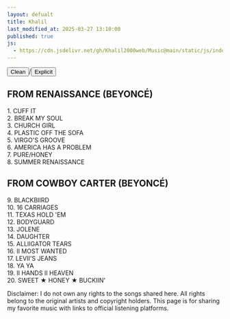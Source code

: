 ```yaml
---
layout: defualt
title: Khalil
last_modified_at: 2025-03-27 13:10:00
published: true
js:
  - https://cdn.jsdelivr.net/gh/Khalil2000web/Music@main/static/js/index.js
---
```

<div class="toggle-container"><button id="cleanBtn" class="active" onclick="setFilter('clean')">Clean</button><span>/</span><button id="explicitBtn" onclick="setFilter('explicit')">Explicit</button></div>
<div class="song-list">
<h2>FROM RENAISSANCE (BEYONCÉ)</h2>
<div class="song" onclick="togglePlatforms(this)">
<span class="song-title">1. CUFF IT</span>
<div class="platforms-clean platforms" style="display: none;">
<a href="https://beyonce.lnk.to/RENAISSANCECLEAN" target="_blank" rel="noopener noreferrer" class="song-link"><img src="https://raw.githubusercontent.com/Khalil2000web/Music/refs/heads/main/static/media/apple.svg" alt="Apple Music"></a>
<a href="https://beyonce.lnk.to/RENAISSANCECLEAN" target="_blank" rel="noopener noreferrer" class="song-link"><img src="https://raw.githubusercontent.com/Khalil2000web/Music/refs/heads/main/static/media/spotify.svg" alt="Spotify"></a>
<a href="https://beyonce.lnk.to/RENAISSANCECLEAN" target="_blank" rel="noopener noreferrer" class="song-link"><img src="https://raw.githubusercontent.com/Khalil2000web/Music/refs/heads/main/static/media/amazon.svg" alt="Amazon Music"></a>
<a href="https://beyonce.lnk.to/RENAISSANCECLEAN" target="_blank" rel="noopener noreferrer" class="song-link"><img src="https://raw.githubusercontent.com/Khalil2000web/Music/refs/heads/main/static/media/tidal.svg" alt="Tidal"></a>
</div>
<div class="platforms-explicit platforms" style="display: none;">
<a href="https://beyonce.lnk.to/RENAISSANCE" target="_blank" rel="noopener noreferrer" class="song-link"><img src="https://raw.githubusercontent.com/Khalil2000web/Music/refs/heads/main/static/media/apple.svg" alt="Apple Music"></a>
<a href="https://beyonce.lnk.to/RENAISSANCE" target="_blank" rel="noopener noreferrer" class="song-link"><img src="https://raw.githubusercontent.com/Khalil2000web/Music/refs/heads/main/static/media/spotify.svg" alt="Spotify"></a>
<a href="https://beyonce.lnk.to/RENAISSANCE" target="_blank" rel="noopener noreferrer" class="song-link"><img src="https://raw.githubusercontent.com/Khalil2000web/Music/refs/heads/main/static/media/amazon.svg" alt="Amazon Music"></a>
<a href="https://beyonce.lnk.to/RENAISSANCE" target="_blank" rel="noopener noreferrer" class="song-link"><img src="https://raw.githubusercontent.com/Khalil2000web/Music/refs/heads/main/static/media/tidal.svg" alt="Tidal"></a>
</div>
</div>
<div class="song" onclick="togglePlatforms(this)">
<span class="song-title">2. BREAK MY SOUL</span>
<div class="platforms-clean platforms" style="display: none;">
<a href="https://beyonce.lnk.to/RENAISSANCECLEAN" target="_blank" rel="noopener noreferrer" class="song-link"><img src="https://raw.githubusercontent.com/Khalil2000web/Music/refs/heads/main/static/media/apple.svg" alt="Apple Music"></a>
<a href="https://beyonce.lnk.to/RENAISSANCECLEAN" target="_blank" rel="noopener noreferrer" class="song-link"><img src="https://raw.githubusercontent.com/Khalil2000web/Music/refs/heads/main/static/media/spotify.svg" alt="Spotify"></a>
<a href="https://beyonce.lnk.to/RENAISSANCECLEAN" target="_blank" rel="noopener noreferrer" class="song-link"><img src="https://raw.githubusercontent.com/Khalil2000web/Music/refs/heads/main/static/media/amazon.svg" alt="Amazon Music"></a>
<a href="https://beyonce.lnk.to/RENAISSANCECLEAN" target="_blank" rel="noopener noreferrer" class="song-link"><img src="https://raw.githubusercontent.com/Khalil2000web/Music/refs/heads/main/static/media/tidal.svg" alt="Tidal"></a>
</div>
<div class="platforms-explicit platforms" style="display: none;">
<a href="https://beyonce.lnk.to/RENAISSANCE" target="_blank" rel="noopener noreferrer" class="song-link"><img src="https://raw.githubusercontent.com/Khalil2000web/Music/refs/heads/main/static/media/apple.svg" alt="Apple Music"></a>
<a href="https://beyonce.lnk.to/RENAISSANCE" target="_blank" rel="noopener noreferrer" class="song-link"><img src="https://raw.githubusercontent.com/Khalil2000web/Music/refs/heads/main/static/media/spotify.svg" alt="Spotify"></a>
<a href="https://beyonce.lnk.to/RENAISSANCE" target="_blank" rel="noopener noreferrer" class="song-link"><img src="https://raw.githubusercontent.com/Khalil2000web/Music/refs/heads/main/static/media/amazon.svg" alt="Amazon Music"></a>
<a href="https://beyonce.lnk.to/RENAISSANCE" target="_blank" rel="noopener noreferrer" class="song-link"><img src="https://raw.githubusercontent.com/Khalil2000web/Music/refs/heads/main/static/media/tidal.svg" alt="Tidal"></a>
</div>
</div>
<div class="song" onclick="togglePlatforms(this)">
<span class="song-title">3. CHURCH GIRL</span>
<div class="platforms-clean platforms" style="display: none;">
<a href="https://beyonce.lnk.to/RENAISSANCECLEAN" target="_blank" rel="noopener noreferrer" class="song-link"><img src="https://raw.githubusercontent.com/Khalil2000web/Music/refs/heads/main/static/media/apple.svg" alt="Apple Music"></a>
<a href="https://beyonce.lnk.to/RENAISSANCECLEAN" target="_blank" rel="noopener noreferrer" class="song-link"><img src="https://raw.githubusercontent.com/Khalil2000web/Music/refs/heads/main/static/media/spotify.svg" alt="Spotify"></a>
<a href="https://beyonce.lnk.to/RENAISSANCECLEAN" target="_blank" rel="noopener noreferrer" class="song-link"><img src="https://raw.githubusercontent.com/Khalil2000web/Music/refs/heads/main/static/media/amazon.svg" alt="Amazon Music"></a>
<a href="https://beyonce.lnk.to/RENAISSANCECLEAN" target="_blank" rel="noopener noreferrer" class="song-link"><img src="https://raw.githubusercontent.com/Khalil2000web/Music/refs/heads/main/static/media/tidal.svg" alt="Tidal"></a>
</div>
<div class="platforms-explicit platforms" style="display: none;">
<a href="https://beyonce.lnk.to/RENAISSANCE" target="_blank" rel="noopener noreferrer" class="song-link"><img src="https://raw.githubusercontent.com/Khalil2000web/Music/refs/heads/main/static/media/apple.svg" alt="Apple Music"></a>
<a href="https://beyonce.lnk.to/RENAISSANCE" target="_blank" rel="noopener noreferrer" class="song-link"><img src="https://raw.githubusercontent.com/Khalil2000web/Music/refs/heads/main/static/media/spotify.svg" alt="Spotify"></a>
<a href="https://beyonce.lnk.to/RENAISSANCE" target="_blank" rel="noopener noreferrer" class="song-link"><img src="https://raw.githubusercontent.com/Khalil2000web/Music/refs/heads/main/static/media/amazon.svg" alt="Amazon Music"></a>
<a href="https://beyonce.lnk.to/RENAISSANCE" target="_blank" rel="noopener noreferrer" class="song-link"><img src="https://raw.githubusercontent.com/Khalil2000web/Music/refs/heads/main/static/media/tidal.svg" alt="Tidal"></a>
</div>
</div>
<div class="song" onclick="togglePlatforms(this)">
<span class="song-title">4. PLASTIC OFF THE SOFA</span>
<div class="platforms-clean platforms" style="display: none;">
<a href="https://beyonce.lnk.to/RENAISSANCECLEAN" target="_blank" rel="noopener noreferrer" class="song-link"><img src="https://raw.githubusercontent.com/Khalil2000web/Music/refs/heads/main/static/media/apple.svg" alt="Apple Music"></a>
<a href="https://beyonce.lnk.to/RENAISSANCECLEAN" target="_blank" rel="noopener noreferrer" class="song-link"><img src="https://raw.githubusercontent.com/Khalil2000web/Music/refs/heads/main/static/media/spotify.svg" alt="Spotify"></a>
<a href="https://beyonce.lnk.to/RENAISSANCECLEAN" target="_blank" rel="noopener noreferrer" class="song-link"><img src="https://raw.githubusercontent.com/Khalil2000web/Music/refs/heads/main/static/media/amazon.svg" alt="Amazon Music"></a>
<a href="https://beyonce.lnk.to/RENAISSANCECLEAN" target="_blank" rel="noopener noreferrer" class="song-link"><img src="https://raw.githubusercontent.com/Khalil2000web/Music/refs/heads/main/static/media/tidal.svg" alt="Tidal"></a>
</div>
<div class="platforms-explicit platforms" style="display: none;">
<a href="https://beyonce.lnk.to/RENAISSANCE" target="_blank" rel="noopener noreferrer" class="song-link"><img src="https://raw.githubusercontent.com/Khalil2000web/Music/refs/heads/main/static/media/apple.svg" alt="Apple Music"></a>
<a href="https://beyonce.lnk.to/RENAISSANCE" target="_blank" rel="noopener noreferrer" class="song-link"><img src="https://raw.githubusercontent.com/Khalil2000web/Music/refs/heads/main/static/media/spotify.svg" alt="Spotify"></a>
<a href="https://beyonce.lnk.to/RENAISSANCE" target="_blank" rel="noopener noreferrer" class="song-link"><img src="https://raw.githubusercontent.com/Khalil2000web/Music/refs/heads/main/static/media/amazon.svg" alt="Amazon Music"></a>
<a href="https://beyonce.lnk.to/RENAISSANCE" target="_blank" rel="noopener noreferrer" class="song-link"><img src="https://raw.githubusercontent.com/Khalil2000web/Music/refs/heads/main/static/media/tidal.svg" alt="Tidal"></a>
</div>
</div>
<div class="song" onclick="togglePlatforms(this)">
<span class="song-title">5. VIRGO'S GROOVE</span>
<div class="platforms-clean platforms" style="display: none;">
<a href="https://beyonce.lnk.to/RENAISSANCECLEAN" target="_blank" rel="noopener noreferrer" class="song-link"><img src="https://raw.githubusercontent.com/Khalil2000web/Music/refs/heads/main/static/media/apple.svg" alt="Apple Music"></a>
<a href="https://beyonce.lnk.to/RENAISSANCECLEAN" target="_blank" rel="noopener noreferrer" class="song-link"><img src="https://raw.githubusercontent.com/Khalil2000web/Music/refs/heads/main/static/media/spotify.svg" alt="Spotify"></a>
<a href="https://beyonce.lnk.to/RENAISSANCECLEAN" target="_blank" rel="noopener noreferrer" class="song-link"><img src="https://raw.githubusercontent.com/Khalil2000web/Music/refs/heads/main/static/media/amazon.svg" alt="Amazon Music"></a>
<a href="https://beyonce.lnk.to/RENAISSANCECLEAN" target="_blank" rel="noopener noreferrer" class="song-link"><img src="https://raw.githubusercontent.com/Khalil2000web/Music/refs/heads/main/static/media/tidal.svg" alt="Tidal"></a>
</div>
<div class="platforms-explicit platforms" style="display: none;">
<a href="https://beyonce.lnk.to/RENAISSANCE" target="_blank" rel="noopener noreferrer" class="song-link"><img src="https://raw.githubusercontent.com/Khalil2000web/Music/refs/heads/main/static/media/apple.svg" alt="Apple Music"></a>
<a href="https://beyonce.lnk.to/RENAISSANCE" target="_blank" rel="noopener noreferrer" class="song-link"><img src="https://raw.githubusercontent.com/Khalil2000web/Music/refs/heads/main/static/media/spotify.svg" alt="Spotify"></a>
<a href="https://beyonce.lnk.to/RENAISSANCE" target="_blank" rel="noopener noreferrer" class="song-link"><img src="https://raw.githubusercontent.com/Khalil2000web/Music/refs/heads/main/static/media/amazon.svg" alt="Amazon Music"></a>
<a href="https://beyonce.lnk.to/RENAISSANCE" target="_blank" rel="noopener noreferrer" class="song-link"><img src="https://raw.githubusercontent.com/Khalil2000web/Music/refs/heads/main/static/media/tidal.svg" alt="Tidal"></a>
</div>
</div>
<div class="song" onclick="togglePlatforms(this)">
<span class="song-title">6. AMERICA HAS A PROBLEM</span>
<div class="platforms-clean platforms" style="display: none;">
<a href="https://beyonce.lnk.to/RENAISSANCECLEAN" target="_blank" rel="noopener noreferrer" class="song-link"><img src="https://raw.githubusercontent.com/Khalil2000web/Music/refs/heads/main/static/media/apple.svg" alt="Apple Music"></a>
<a href="https://beyonce.lnk.to/RENAISSANCECLEAN" target="_blank" rel="noopener noreferrer" class="song-link"><img src="https://raw.githubusercontent.com/Khalil2000web/Music/refs/heads/main/static/media/spotify.svg" alt="Spotify"></a>
<a href="https://beyonce.lnk.to/RENAISSANCECLEAN" target="_blank" rel="noopener noreferrer" class="song-link"><img src="https://raw.githubusercontent.com/Khalil2000web/Music/refs/heads/main/static/media/amazon.svg" alt="Amazon Music"></a>
<a href="https://beyonce.lnk.to/RENAISSANCECLEAN" target="_blank" rel="noopener noreferrer" class="song-link"><img src="https://raw.githubusercontent.com/Khalil2000web/Music/refs/heads/main/static/media/tidal.svg" alt="Tidal"></a>
</div>
<div class="platforms-explicit platforms" style="display: none;">
<a href="https://beyonce.lnk.to/RENAISSANCE" target="_blank" rel="noopener noreferrer" class="song-link"><img src="https://raw.githubusercontent.com/Khalil2000web/Music/refs/heads/main/static/media/apple.svg" alt="Apple Music"></a>
<a href="https://beyonce.lnk.to/RENAISSANCE" target="_blank" rel="noopener noreferrer" class="song-link"><img src="https://raw.githubusercontent.com/Khalil2000web/Music/refs/heads/main/static/media/spotify.svg" alt="Spotify"></a>
<a href="https://beyonce.lnk.to/RENAISSANCE" target="_blank" rel="noopener noreferrer" class="song-link"><img src="https://raw.githubusercontent.com/Khalil2000web/Music/refs/heads/main/static/media/amazon.svg" alt="Amazon Music"></a>
<a href="https://beyonce.lnk.to/RENAISSANCE" target="_blank" rel="noopener noreferrer" class="song-link"><img src="https://raw.githubusercontent.com/Khalil2000web/Music/refs/heads/main/static/media/tidal.svg" alt="Tidal"></a>
</div>
</div>
<div class="song" onclick="togglePlatforms(this)">
<span class="song-title">7. PURE/HONEY</span>
<div class="platforms-clean platforms" style="display: none;">
<a href="https://beyonce.lnk.to/RENAISSANCECLEAN" target="_blank" rel="noopener noreferrer" class="song-link"><img src="https://raw.githubusercontent.com/Khalil2000web/Music/refs/heads/main/static/media/apple.svg" alt="Apple Music"></a>
<a href="https://beyonce.lnk.to/RENAISSANCECLEAN" target="_blank" rel="noopener noreferrer" class="song-link"><img src="https://raw.githubusercontent.com/Khalil2000web/Music/refs/heads/main/static/media/spotify.svg" alt="Spotify"></a>
<a href="https://beyonce.lnk.to/RENAISSANCECLEAN" target="_blank" rel="noopener noreferrer" class="song-link"><img src="https://raw.githubusercontent.com/Khalil2000web/Music/refs/heads/main/static/media/amazon.svg" alt="Amazon Music"></a>
<a href="https://beyonce.lnk.to/RENAISSANCECLEAN" target="_blank" rel="noopener noreferrer" class="song-link"><img src="https://raw.githubusercontent.com/Khalil2000web/Music/refs/heads/main/static/media/tidal.svg" alt="Tidal"></a>
</div>
<div class="platforms-explicit platforms" style="display: none;">
<a href="https://beyonce.lnk.to/RENAISSANCE" target="_blank" rel="noopener noreferrer" class="song-link"><img src="https://raw.githubusercontent.com/Khalil2000web/Music/refs/heads/main/static/media/apple.svg" alt="Apple Music"></a>
<a href="https://beyonce.lnk.to/RENAISSANCE" target="_blank" rel="noopener noreferrer" class="song-link"><img src="https://raw.githubusercontent.com/Khalil2000web/Music/refs/heads/main/static/media/spotify.svg" alt="Spotify"></a>
<a href="https://beyonce.lnk.to/RENAISSANCE" target="_blank" rel="noopener noreferrer" class="song-link"><img src="https://raw.githubusercontent.com/Khalil2000web/Music/refs/heads/main/static/media/amazon.svg" alt="Amazon Music"></a>
<a href="https://beyonce.lnk.to/RENAISSANCE" target="_blank" rel="noopener noreferrer" class="song-link"><img src="https://raw.githubusercontent.com/Khalil2000web/Music/refs/heads/main/static/media/tidal.svg" alt="Tidal"></a>
</div>
</div>
<div class="song" onclick="togglePlatforms(this)">
<span class="song-title">8. SUMMER RENAISSANCE</span>
<div class="platforms-clean platforms" style="display: none;">
<a href="https://beyonce.lnk.to/RENAISSANCECLEAN" target="_blank" rel="noopener noreferrer" class="song-link"><img src="https://raw.githubusercontent.com/Khalil2000web/Music/refs/heads/main/static/media/apple.svg" alt="Apple Music"></a>
<a href="https://beyonce.lnk.to/RENAISSANCECLEAN" target="_blank" rel="noopener noreferrer" class="song-link"><img src="https://raw.githubusercontent.com/Khalil2000web/Music/refs/heads/main/static/media/spotify.svg" alt="Spotify"></a>
<a href="https://beyonce.lnk.to/RENAISSANCECLEAN" target="_blank" rel="noopener noreferrer" class="song-link"><img src="https://raw.githubusercontent.com/Khalil2000web/Music/refs/heads/main/static/media/amazon.svg" alt="Amazon Music"></a>
<a href="https://beyonce.lnk.to/RENAISSANCECLEAN" target="_blank" rel="noopener noreferrer" class="song-link"><img src="https://raw.githubusercontent.com/Khalil2000web/Music/refs/heads/main/static/media/tidal.svg" alt="Tidal"></a>
</div>
<div class="platforms-explicit platforms" style="display: none;">
<a href="https://beyonce.lnk.to/RENAISSANCE" target="_blank" rel="noopener noreferrer" class="song-link"><img src="https://raw.githubusercontent.com/Khalil2000web/Music/refs/heads/main/static/media/apple.svg" alt="Apple Music"></a>
<a href="https://beyonce.lnk.to/RENAISSANCE" target="_blank" rel="noopener noreferrer" class="song-link"><img src="https://raw.githubusercontent.com/Khalil2000web/Music/refs/heads/main/static/media/spotify.svg" alt="Spotify"></a>
<a href="https://beyonce.lnk.to/RENAISSANCE" target="_blank" rel="noopener noreferrer" class="song-link"><img src="https://raw.githubusercontent.com/Khalil2000web/Music/refs/heads/main/static/media/amazon.svg" alt="Amazon Music"></a>
<a href="https://beyonce.lnk.to/RENAISSANCE" target="_blank" rel="noopener noreferrer" class="song-link"><img src="https://raw.githubusercontent.com/Khalil2000web/Music/refs/heads/main/static/media/tidal.svg" alt="Tidal"></a>
</div>
</div>

<h2>FROM COWBOY CARTER (BEYONCÉ)</h2>
<div class="song" onclick="togglePlatforms(this)">
<span class="song-title">9. BLACKBIIRD</span>
<div class="platforms-clean platforms" style="display: none;">
<a href="https://beyonce.lnk.to/COWBOYCARTERCLEAN" target="_blank" rel="noopener noreferrer" class="song-link"><img src="https://raw.githubusercontent.com/Khalil2000web/Music/refs/heads/main/static/media/apple.svg" alt="Apple Music"></a>
<a href="https://beyonce.lnk.to/COWBOYCARTERCLEAN" target="_blank" rel="noopener noreferrer" class="song-link"><img src="https://raw.githubusercontent.com/Khalil2000web/Music/refs/heads/main/static/media/spotify.svg" alt="Spotify"></a>
<a href="https://beyonce.lnk.to/COWBOYCARTERCLEAN" target="_blank" rel="noopener noreferrer" class="song-link"><img src="https://raw.githubusercontent.com/Khalil2000web/Music/refs/heads/main/static/media/amazon.svg" alt="Amazon Music"></a>
<a href="https://beyonce.lnk.to/COWBOYCARTERCLEAN" target="_blank" rel="noopener noreferrer" class="song-link"><img src="https://raw.githubusercontent.com/Khalil2000web/Music/refs/heads/main/static/media/tidal.svg" alt="Tidal"></a>
</div>
<div class="platforms-explicit platforms" style="display: none;">
<a href="https://beyonce.lnk.to/COWBOYCARTER" target="_blank" rel="noopener noreferrer" class="song-link"><img src="https://raw.githubusercontent.com/Khalil2000web/Music/refs/heads/main/static/media/apple.svg" alt="Apple Music"></a>
<a href="https://beyonce.lnk.to/COWBOYCARTER" target="_blank" rel="noopener noreferrer" class="song-link"><img src="https://raw.githubusercontent.com/Khalil2000web/Music/refs/heads/main/static/media/spotify.svg" alt="Spotify"></a>
<a href="https://beyonce.lnk.to/COWBOYCARTER" target="_blank" rel="noopener noreferrer" class="song-link"><img src="https://raw.githubusercontent.com/Khalil2000web/Music/refs/heads/main/static/media/amazon.svg" alt="Amazon Music"></a>
<a href="https://beyonce.lnk.to/COWBOYCARTER" target="_blank" rel="noopener noreferrer" class="song-link"><img src="https://raw.githubusercontent.com/Khalil2000web/Music/refs/heads/main/static/media/tidal.svg" alt="Tidal"></a>
</div>
</div>
<div class="song" onclick="togglePlatforms(this)">
<span class="song-title">10. 16 CARRIAGES</span>
<div class="platforms-clean platforms" style="display: none;">
<a href="https://beyonce.lnk.to/COWBOYCARTERCLEAN" target="_blank" rel="noopener noreferrer" class="song-link"><img src="https://raw.githubusercontent.com/Khalil2000web/Music/refs/heads/main/static/media/apple.svg" alt="Apple Music"></a>
<a href="https://beyonce.lnk.to/COWBOYCARTERCLEAN" target="_blank" rel="noopener noreferrer" class="song-link"><img src="https://raw.githubusercontent.com/Khalil2000web/Music/refs/heads/main/static/media/spotify.svg" alt="Spotify"></a>
<a href="https://beyonce.lnk.to/COWBOYCARTERCLEAN" target="_blank" rel="noopener noreferrer" class="song-link"><img src="https://raw.githubusercontent.com/Khalil2000web/Music/refs/heads/main/static/media/amazon.svg" alt="Amazon Music"></a>
<a href="https://beyonce.lnk.to/COWBOYCARTERCLEAN" target="_blank" rel="noopener noreferrer" class="song-link"><img src="https://raw.githubusercontent.com/Khalil2000web/Music/refs/heads/main/static/media/tidal.svg" alt="Tidal"></a>
</div>
<div class="platforms-explicit platforms" style="display: none;">
<a href="https://beyonce.lnk.to/COWBOYCARTER" target="_blank" rel="noopener noreferrer" class="song-link"><img src="https://raw.githubusercontent.com/Khalil2000web/Music/refs/heads/main/static/media/apple.svg" alt="Apple Music"></a>
<a href="https://beyonce.lnk.to/COWBOYCARTER" target="_blank" rel="noopener noreferrer" class="song-link"><img src="https://raw.githubusercontent.com/Khalil2000web/Music/refs/heads/main/static/media/spotify.svg" alt="Spotify"></a>
<a href="https://beyonce.lnk.to/COWBOYCARTER" target="_blank" rel="noopener noreferrer" class="song-link"><img src="https://raw.githubusercontent.com/Khalil2000web/Music/refs/heads/main/static/media/amazon.svg" alt="Amazon Music"></a>
<a href="https://beyonce.lnk.to/COWBOYCARTER" target="_blank" rel="noopener noreferrer" class="song-link"><img src="https://raw.githubusercontent.com/Khalil2000web/Music/refs/heads/main/static/media/tidal.svg" alt="Tidal"></a>
</div>
</div>
<div class="song" onclick="togglePlatforms(this)">
<span class="song-title">11. TEXAS HOLD 'EM</span>
<div class="platforms-clean platforms" style="display: none;">
<a href="https://beyonce.lnk.to/COWBOYCARTERCLEAN" target="_blank" rel="noopener noreferrer" class="song-link"><img src="https://raw.githubusercontent.com/Khalil2000web/Music/refs/heads/main/static/media/apple.svg" alt="Apple Music"></a>
<a href="https://beyonce.lnk.to/COWBOYCARTERCLEAN" target="_blank" rel="noopener noreferrer" class="song-link"><img src="https://raw.githubusercontent.com/Khalil2000web/Music/refs/heads/main/static/media/spotify.svg" alt="Spotify"></a>
<a href="https://beyonce.lnk.to/COWBOYCARTERCLEAN" target="_blank" rel="noopener noreferrer" class="song-link"><img src="https://raw.githubusercontent.com/Khalil2000web/Music/refs/heads/main/static/media/amazon.svg" alt="Amazon Music"></a>
<a href="https://beyonce.lnk.to/COWBOYCARTERCLEAN" target="_blank" rel="noopener noreferrer" class="song-link"><img src="https://raw.githubusercontent.com/Khalil2000web/Music/refs/heads/main/static/media/tidal.svg" alt="Tidal"></a>
</div>
<div class="platforms-explicit platforms" style="display: none;">
<a href="https://beyonce.lnk.to/COWBOYCARTER" target="_blank" rel="noopener noreferrer" class="song-link"><img src="https://raw.githubusercontent.com/Khalil2000web/Music/refs/heads/main/static/media/apple.svg" alt="Apple Music"></a>
<a href="https://beyonce.lnk.to/COWBOYCARTER" target="_blank" rel="noopener noreferrer" class="song-link"><img src="https://raw.githubusercontent.com/Khalil2000web/Music/refs/heads/main/static/media/spotify.svg" alt="Spotify"></a>
<a href="https://beyonce.lnk.to/COWBOYCARTER" target="_blank" rel="noopener noreferrer" class="song-link"><img src="https://raw.githubusercontent.com/Khalil2000web/Music/refs/heads/main/static/media/amazon.svg" alt="Amazon Music"></a>
<a href="https://beyonce.lnk.to/COWBOYCARTER" target="_blank" rel="noopener noreferrer" class="song-link"><img src="https://raw.githubusercontent.com/Khalil2000web/Music/refs/heads/main/static/media/tidal.svg" alt="Tidal"></a>
</div>
</div>
<div class="song" onclick="togglePlatforms(this)">
<span class="song-title">12. BODYGUARD</span>
<div class="platforms-clean platforms" style="display: none;">
<a href="https://beyonce.lnk.to/COWBOYCARTERCLEAN" target="_blank" rel="noopener noreferrer" class="song-link"><img src="https://raw.githubusercontent.com/Khalil2000web/Music/refs/heads/main/static/media/apple.svg" alt="Apple Music"></a>
<a href="https://beyonce.lnk.to/COWBOYCARTERCLEAN" target="_blank" rel="noopener noreferrer" class="song-link"><img src="https://raw.githubusercontent.com/Khalil2000web/Music/refs/heads/main/static/media/spotify.svg" alt="Spotify"></a>
<a href="https://beyonce.lnk.to/COWBOYCARTERCLEAN" target="_blank" rel="noopener noreferrer" class="song-link"><img src="https://raw.githubusercontent.com/Khalil2000web/Music/refs/heads/main/static/media/amazon.svg" alt="Amazon Music"></a>
<a href="https://beyonce.lnk.to/COWBOYCARTERCLEAN" target="_blank" rel="noopener noreferrer" class="song-link"><img src="https://raw.githubusercontent.com/Khalil2000web/Music/refs/heads/main/static/media/tidal.svg" alt="Tidal"></a>
</div>
<div class="platforms-explicit platforms" style="display: none;">
<a href="https://beyonce.lnk.to/COWBOYCARTER" target="_blank" rel="noopener noreferrer" class="song-link"><img src="https://raw.githubusercontent.com/Khalil2000web/Music/refs/heads/main/static/media/apple.svg" alt="Apple Music"></a>
<a href="https://beyonce.lnk.to/COWBOYCARTER" target="_blank" rel="noopener noreferrer" class="song-link"><img src="https://raw.githubusercontent.com/Khalil2000web/Music/refs/heads/main/static/media/spotify.svg" alt="Spotify"></a>
<a href="https://beyonce.lnk.to/COWBOYCARTER" target="_blank" rel="noopener noreferrer" class="song-link"><img src="https://raw.githubusercontent.com/Khalil2000web/Music/refs/heads/main/static/media/amazon.svg" alt="Amazon Music"></a>
<a href="https://beyonce.lnk.to/COWBOYCARTER" target="_blank" rel="noopener noreferrer" class="song-link"><img src="https://raw.githubusercontent.com/Khalil2000web/Music/refs/heads/main/static/media/tidal.svg" alt="Tidal"></a>
</div>
</div>
<div class="song" onclick="togglePlatforms(this)">
<span class="song-title">13. JOLENE</span>
<div class="platforms-clean platforms" style="display: none;">
<a href="https://beyonce.lnk.to/COWBOYCARTERCLEAN" target="_blank" rel="noopener noreferrer" class="song-link"><img src="https://raw.githubusercontent.com/Khalil2000web/Music/refs/heads/main/static/media/apple.svg" alt="Apple Music"></a>
<a href="https://beyonce.lnk.to/COWBOYCARTERCLEAN" target="_blank" rel="noopener noreferrer" class="song-link"><img src="https://raw.githubusercontent.com/Khalil2000web/Music/refs/heads/main/static/media/spotify.svg" alt="Spotify"></a>
<a href="https://beyonce.lnk.to/COWBOYCARTERCLEAN" target="_blank" rel="noopener noreferrer" class="song-link"><img src="https://raw.githubusercontent.com/Khalil2000web/Music/refs/heads/main/static/media/amazon.svg" alt="Amazon Music"></a>
<a href="https://beyonce.lnk.to/COWBOYCARTERCLEAN" target="_blank" rel="noopener noreferrer" class="song-link"><img src="https://raw.githubusercontent.com/Khalil2000web/Music/refs/heads/main/static/media/tidal.svg" alt="Tidal"></a>
</div>
<div class="platforms-explicit platforms" style="display: none;">
<a href="https://beyonce.lnk.to/COWBOYCARTER" target="_blank" rel="noopener noreferrer" class="song-link"><img src="https://raw.githubusercontent.com/Khalil2000web/Music/refs/heads/main/static/media/apple.svg" alt="Apple Music"></a>
<a href="https://beyonce.lnk.to/COWBOYCARTER" target="_blank" rel="noopener noreferrer" class="song-link"><img src="https://raw.githubusercontent.com/Khalil2000web/Music/refs/heads/main/static/media/spotify.svg" alt="Spotify"></a>
<a href="https://beyonce.lnk.to/COWBOYCARTER" target="_blank" rel="noopener noreferrer" class="song-link"><img src="https://raw.githubusercontent.com/Khalil2000web/Music/refs/heads/main/static/media/amazon.svg" alt="Amazon Music"></a>
<a href="https://beyonce.lnk.to/COWBOYCARTER" target="_blank" rel="noopener noreferrer" class="song-link"><img src="https://raw.githubusercontent.com/Khalil2000web/Music/refs/heads/main/static/media/tidal.svg" alt="Tidal"></a>
</div>
</div>
<div class="song" onclick="togglePlatforms(this)">
<span class="song-title">14. DAUGHTER</span>
<div class="platforms-clean platforms" style="display: none;">
<a href="https://beyonce.lnk.to/COWBOYCARTERCLEAN" target="_blank" rel="noopener noreferrer" class="song-link"><img src="https://raw.githubusercontent.com/Khalil2000web/Music/refs/heads/main/static/media/apple.svg" alt="Apple Music"></a>
<a href="https://beyonce.lnk.to/COWBOYCARTERCLEAN" target="_blank" rel="noopener noreferrer" class="song-link"><img src="https://raw.githubusercontent.com/Khalil2000web/Music/refs/heads/main/static/media/spotify.svg" alt="Spotify"></a>
<a href="https://beyonce.lnk.to/COWBOYCARTERCLEAN" target="_blank" rel="noopener noreferrer" class="song-link"><img src="https://raw.githubusercontent.com/Khalil2000web/Music/refs/heads/main/static/media/amazon.svg" alt="Amazon Music"></a>
<a href="https://beyonce.lnk.to/COWBOYCARTERCLEAN" target="_blank" rel="noopener noreferrer" class="song-link"><img src="https://raw.githubusercontent.com/Khalil2000web/Music/refs/heads/main/static/media/tidal.svg" alt="Tidal"></a>
</div>
<div class="platforms-explicit platforms" style="display: none;">
<a href="https://beyonce.lnk.to/COWBOYCARTER" target="_blank" rel="noopener noreferrer" class="song-link"><img src="https://raw.githubusercontent.com/Khalil2000web/Music/refs/heads/main/static/media/apple.svg" alt="Apple Music"></a>
<a href="https://beyonce.lnk.to/COWBOYCARTER" target="_blank" rel="noopener noreferrer" class="song-link"><img src="https://raw.githubusercontent.com/Khalil2000web/Music/refs/heads/main/static/media/spotify.svg" alt="Spotify"></a>
<a href="https://beyonce.lnk.to/COWBOYCARTER" target="_blank" rel="noopener noreferrer" class="song-link"><img src="https://raw.githubusercontent.com/Khalil2000web/Music/refs/heads/main/static/media/amazon.svg" alt="Amazon Music"></a>
<a href="https://beyonce.lnk.to/COWBOYCARTER" target="_blank" rel="noopener noreferrer" class="song-link"><img src="https://raw.githubusercontent.com/Khalil2000web/Music/refs/heads/main/static/media/tidal.svg" alt="Tidal"></a>
</div>
</div>
<div class="song" onclick="togglePlatforms(this)">
<span class="song-title">15. ALLIIGATOR TEARS</span>
<div class="platforms-clean platforms" style="display: none;">
<a href="https://beyonce.lnk.to/COWBOYCARTERCLEAN" target="_blank" rel="noopener noreferrer" class="song-link"><img src="https://raw.githubusercontent.com/Khalil2000web/Music/refs/heads/main/static/media/apple.svg" alt="Apple Music"></a>
<a href="https://beyonce.lnk.to/COWBOYCARTERCLEAN" target="_blank" rel="noopener noreferrer" class="song-link"><img src="https://raw.githubusercontent.com/Khalil2000web/Music/refs/heads/main/static/media/spotify.svg" alt="Spotify"></a>
<a href="https://beyonce.lnk.to/COWBOYCARTERCLEAN" target="_blank" rel="noopener noreferrer" class="song-link"><img src="https://raw.githubusercontent.com/Khalil2000web/Music/refs/heads/main/static/media/amazon.svg" alt="Amazon Music"></a>
<a href="https://beyonce.lnk.to/COWBOYCARTERCLEAN" target="_blank" rel="noopener noreferrer" class="song-link"><img src="https://raw.githubusercontent.com/Khalil2000web/Music/refs/heads/main/static/media/tidal.svg" alt="Tidal"></a>
</div>
<div class="platforms-explicit platforms" style="display: none;">
<a href="https://beyonce.lnk.to/COWBOYCARTER" target="_blank" rel="noopener noreferrer" class="song-link"><img src="https://raw.githubusercontent.com/Khalil2000web/Music/refs/heads/main/static/media/apple.svg" alt="Apple Music"></a>
<a href="https://beyonce.lnk.to/COWBOYCARTER" target="_blank" rel="noopener noreferrer" class="song-link"><img src="https://raw.githubusercontent.com/Khalil2000web/Music/refs/heads/main/static/media/spotify.svg" alt="Spotify"></a>
<a href="https://beyonce.lnk.to/COWBOYCARTER" target="_blank" rel="noopener noreferrer" class="song-link"><img src="https://raw.githubusercontent.com/Khalil2000web/Music/refs/heads/main/static/media/amazon.svg" alt="Amazon Music"></a>
<a href="https://beyonce.lnk.to/COWBOYCARTER" target="_blank" rel="noopener noreferrer" class="song-link"><img src="https://raw.githubusercontent.com/Khalil2000web/Music/refs/heads/main/static/media/tidal.svg" alt="Tidal"></a>
</div>
</div>
<div class="song" onclick="togglePlatforms(this)">
<span class="song-title">16. II MOST WANTED</span>
<div class="platforms-clean platforms" style="display: none;">
<a href="https://beyonce.lnk.to/COWBOYCARTERCLEAN" target="_blank" rel="noopener noreferrer" class="song-link"><img src="https://raw.githubusercontent.com/Khalil2000web/Music/refs/heads/main/static/media/apple.svg" alt="Apple Music"></a>
<a href="https://beyonce.lnk.to/COWBOYCARTERCLEAN" target="_blank" rel="noopener noreferrer" class="song-link"><img src="https://raw.githubusercontent.com/Khalil2000web/Music/refs/heads/main/static/media/spotify.svg" alt="Spotify"></a>
<a href="https://beyonce.lnk.to/COWBOYCARTERCLEAN" target="_blank" rel="noopener noreferrer" class="song-link"><img src="https://raw.githubusercontent.com/Khalil2000web/Music/refs/heads/main/static/media/amazon.svg" alt="Amazon Music"></a>
<a href="https://beyonce.lnk.to/COWBOYCARTERCLEAN" target="_blank" rel="noopener noreferrer" class="song-link"><img src="https://raw.githubusercontent.com/Khalil2000web/Music/refs/heads/main/static/media/tidal.svg" alt="Tidal"></a>
</div>
<div class="platforms-explicit platforms" style="display: none;">
<a href="https://beyonce.lnk.to/COWBOYCARTER" target="_blank" rel="noopener noreferrer" class="song-link"><img src="https://raw.githubusercontent.com/Khalil2000web/Music/refs/heads/main/static/media/apple.svg" alt="Apple Music"></a>
<a href="https://beyonce.lnk.to/COWBOYCARTER" target="_blank" rel="noopener noreferrer" class="song-link"><img src="https://raw.githubusercontent.com/Khalil2000web/Music/refs/heads/main/static/media/spotify.svg" alt="Spotify"></a>
<a href="https://beyonce.lnk.to/COWBOYCARTER" target="_blank" rel="noopener noreferrer" class="song-link"><img src="https://raw.githubusercontent.com/Khalil2000web/Music/refs/heads/main/static/media/amazon.svg" alt="Amazon Music"></a>
<a href="https://beyonce.lnk.to/COWBOYCARTER" target="_blank" rel="noopener noreferrer" class="song-link"><img src="https://raw.githubusercontent.com/Khalil2000web/Music/refs/heads/main/static/media/tidal.svg" alt="Tidal"></a>
</div>
</div>
<div class="song" onclick="togglePlatforms(this)">
<span class="song-title">17. LEVII'S JEANS</span>
<div class="platforms-clean platforms" style="display: none;">
<a href="https://beyonce.lnk.to/COWBOYCARTERCLEAN" target="_blank" rel="noopener noreferrer" class="song-link"><img src="https://raw.githubusercontent.com/Khalil2000web/Music/refs/heads/main/static/media/apple.svg" alt="Apple Music"></a>
<a href="https://beyonce.lnk.to/COWBOYCARTERCLEAN" target="_blank" rel="noopener noreferrer" class="song-link"><img src="https://raw.githubusercontent.com/Khalil2000web/Music/refs/heads/main/static/media/spotify.svg" alt="Spotify"></a>
<a href="https://beyonce.lnk.to/COWBOYCARTERCLEAN" target="_blank" rel="noopener noreferrer" class="song-link"><img src="https://raw.githubusercontent.com/Khalil2000web/Music/refs/heads/main/static/media/amazon.svg" alt="Amazon Music"></a>
<a href="https://beyonce.lnk.to/COWBOYCARTERCLEAN" target="_blank" rel="noopener noreferrer" class="song-link"><img src="https://raw.githubusercontent.com/Khalil2000web/Music/refs/heads/main/static/media/tidal.svg" alt="Tidal"></a>
</div>
<div class="platforms-explicit platforms" style="display: none;">
<a href="https://beyonce.lnk.to/COWBOYCARTER" target="_blank" rel="noopener noreferrer" class="song-link"><img src="https://raw.githubusercontent.com/Khalil2000web/Music/refs/heads/main/static/media/apple.svg" alt="Apple Music"></a>
<a href="https://beyonce.lnk.to/COWBOYCARTER" target="_blank" rel="noopener noreferrer" class="song-link"><img src="https://raw.githubusercontent.com/Khalil2000web/Music/refs/heads/main/static/media/spotify.svg" alt="Spotify"></a>
<a href="https://beyonce.lnk.to/COWBOYCARTER" target="_blank" rel="noopener noreferrer" class="song-link"><img src="https://raw.githubusercontent.com/Khalil2000web/Music/refs/heads/main/static/media/amazon.svg" alt="Amazon Music"></a>
<a href="https://beyonce.lnk.to/COWBOYCARTER" target="_blank" rel="noopener noreferrer" class="song-link"><img src="https://raw.githubusercontent.com/Khalil2000web/Music/refs/heads/main/static/media/tidal.svg" alt="Tidal"></a>
</div>
</div>
<div class="song" onclick="togglePlatforms(this)">
<span class="song-title">18. YA YA</span>
<div class="platforms-clean platforms" style="display: none;">
<a href="https://beyonce.lnk.to/COWBOYCARTERCLEAN" target="_blank" rel="noopener noreferrer" class="song-link"><img src="https://raw.githubusercontent.com/Khalil2000web/Music/refs/heads/main/static/media/apple.svg" alt="Apple Music"></a>
<a href="https://beyonce.lnk.to/COWBOYCARTERCLEAN" target="_blank" rel="noopener noreferrer" class="song-link"><img src="https://raw.githubusercontent.com/Khalil2000web/Music/refs/heads/main/static/media/spotify.svg" alt="Spotify"></a>
<a href="https://beyonce.lnk.to/COWBOYCARTERCLEAN" target="_blank" rel="noopener noreferrer" class="song-link"><img src="https://raw.githubusercontent.com/Khalil2000web/Music/refs/heads/main/static/media/amazon.svg" alt="Amazon Music"></a>
<a href="https://beyonce.lnk.to/COWBOYCARTERCLEAN" target="_blank" rel="noopener noreferrer" class="song-link"><img src="https://raw.githubusercontent.com/Khalil2000web/Music/refs/heads/main/static/media/tidal.svg" alt="Tidal"></a>
</div>
<div class="platforms-explicit platforms" style="display: none;">
<a href="https://beyonce.lnk.to/COWBOYCARTER" target="_blank" rel="noopener noreferrer" class="song-link"><img src="https://raw.githubusercontent.com/Khalil2000web/Music/refs/heads/main/static/media/apple.svg" alt="Apple Music"></a>
<a href="https://beyonce.lnk.to/COWBOYCARTER" target="_blank" rel="noopener noreferrer" class="song-link"><img src="https://raw.githubusercontent.com/Khalil2000web/Music/refs/heads/main/static/media/spotify.svg" alt="Spotify"></a>
<a href="https://beyonce.lnk.to/COWBOYCARTER" target="_blank" rel="noopener noreferrer" class="song-link"><img src="https://raw.githubusercontent.com/Khalil2000web/Music/refs/heads/main/static/media/amazon.svg" alt="Amazon Music"></a>
<a href="https://beyonce.lnk.to/COWBOYCARTER" target="_blank" rel="noopener noreferrer" class="song-link"><img src="https://raw.githubusercontent.com/Khalil2000web/Music/refs/heads/main/static/media/tidal.svg" alt="Tidal"></a>
</div>
</div>
<div class="song" onclick="togglePlatforms(this)">
<span class="song-title">19. II HANDS II HEAVEN</span>
<div class="platforms-clean platforms" style="display: none;">
<a href="https://beyonce.lnk.to/COWBOYCARTERCLEAN" target="_blank" rel="noopener noreferrer" class="song-link"><img src="https://raw.githubusercontent.com/Khalil2000web/Music/refs/heads/main/static/media/apple.svg" alt="Apple Music"></a>
<a href="https://beyonce.lnk.to/COWBOYCARTERCLEAN" target="_blank" rel="noopener noreferrer" class="song-link"><img src="https://raw.githubusercontent.com/Khalil2000web/Music/refs/heads/main/static/media/spotify.svg" alt="Spotify"></a>
<a href="https://beyonce.lnk.to/COWBOYCARTERCLEAN" target="_blank" rel="noopener noreferrer" class="song-link"><img src="https://raw.githubusercontent.com/Khalil2000web/Music/refs/heads/main/static/media/amazon.svg" alt="Amazon Music"></a>
<a href="https://beyonce.lnk.to/COWBOYCARTERCLEAN" target="_blank" rel="noopener noreferrer" class="song-link"><img src="https://raw.githubusercontent.com/Khalil2000web/Music/refs/heads/main/static/media/tidal.svg" alt="Tidal"></a>
</div>
<div class="platforms-explicit platforms" style="display: none;">
<a href="https://beyonce.lnk.to/COWBOYCARTER" target="_blank" rel="noopener noreferrer" class="song-link"><img src="https://raw.githubusercontent.com/Khalil2000web/Music/refs/heads/main/static/media/apple.svg" alt="Apple Music"></a>
<a href="https://beyonce.lnk.to/COWBOYCARTER" target="_blank" rel="noopener noreferrer" class="song-link"><img src="https://raw.githubusercontent.com/Khalil2000web/Music/refs/heads/main/static/media/spotify.svg" alt="Spotify"></a>
<a href="https://beyonce.lnk.to/COWBOYCARTER" target="_blank" rel="noopener noreferrer" class="song-link"><img src="https://raw.githubusercontent.com/Khalil2000web/Music/refs/heads/main/static/media/amazon.svg" alt="Amazon Music"></a>
<a href="https://beyonce.lnk.to/COWBOYCARTER" target="_blank" rel="noopener noreferrer" class="song-link"><img src="https://raw.githubusercontent.com/Khalil2000web/Music/refs/heads/main/static/media/tidal.svg" alt="Tidal"></a>
</div>
</div>
<div class="song" onclick="togglePlatforms(this)">
<span class="song-title">20. SWEET ★ HONEY ★ BUCKIIN'</span>
<div class="platforms-clean platforms" style="display: none;">
<a href="https://beyonce.lnk.to/COWBOYCARTERCLEAN" target="_blank" rel="noopener noreferrer" class="song-link"><img src="https://raw.githubusercontent.com/Khalil2000web/Music/refs/heads/main/static/media/apple.svg" alt="Apple Music"></a>
<a href="https://beyonce.lnk.to/COWBOYCARTERCLEAN" target="_blank" rel="noopener noreferrer" class="song-link"><img src="https://raw.githubusercontent.com/Khalil2000web/Music/refs/heads/main/static/media/spotify.svg" alt="Spotify"></a>
<a href="https://beyonce.lnk.to/COWBOYCARTERCLEAN" target="_blank" rel="noopener noreferrer" class="song-link"><img src="https://raw.githubusercontent.com/Khalil2000web/Music/refs/heads/main/static/media/amazon.svg" alt="Amazon Music"></a>
<a href="https://beyonce.lnk.to/COWBOYCARTERCLEAN" target="_blank" rel="noopener noreferrer" class="song-link"><img src="https://raw.githubusercontent.com/Khalil2000web/Music/refs/heads/main/static/media/tidal.svg" alt="Tidal"></a>
</div>
<div class="platforms-explicit platforms" style="display: none;">
<a href="https://beyonce.lnk.to/COWBOYCARTER" target="_blank" rel="noopener noreferrer" class="song-link"><img src="https://raw.githubusercontent.com/Khalil2000web/Music/refs/heads/main/static/media/apple.svg" alt="Apple Music"></a>
<a href="https://beyonce.lnk.to/COWBOYCARTER" target="_blank" rel="noopener noreferrer" class="song-link"><img src="https://raw.githubusercontent.com/Khalil2000web/Music/refs/heads/main/static/media/spotify.svg" alt="Spotify"></a>
<a href="https://beyonce.lnk.to/COWBOYCARTER" target="_blank" rel="noopener noreferrer" class="song-link"><img src="https://raw.githubusercontent.com/Khalil2000web/Music/refs/heads/main/static/media/amazon.svg" alt="Amazon Music"></a>
<a href="https://beyonce.lnk.to/COWBOYCARTER" target="_blank" rel="noopener noreferrer" class="song-link"><img src="https://raw.githubusercontent.com/Khalil2000web/Music/refs/heads/main/static/media/tidal.svg" alt="Tidal"></a>
</div>
</div>
</div>
<p class="dis"><span id="bold">Disclaimer:</span> I do not own any rights to the songs shared here. All rights belong to the original artists and copyright holders. This page is for sharing my favorite music with links to official listening platforms.</p>